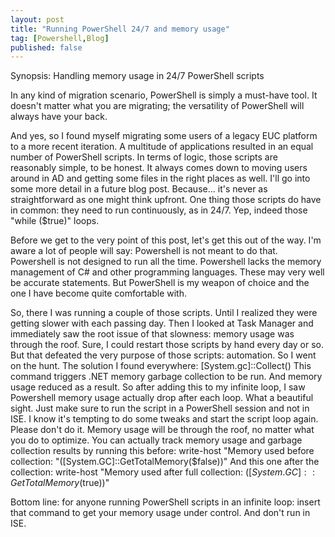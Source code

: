 ```yaml
---
layout: post
title: "Running PowerShell 24/7 and memory usage"
tag: [Powershell,Blog]
published: false
---
```

Synopsis: Handling memory usage in 24/7 PowerShell scripts

In any kind of migration scenario, PowerShell is simply a must-have tool. It doesn't matter what you are migrating; the versatility of PowerShell will always have your back.

And yes, so I found myself migrating some users of a legacy EUC platform to a more recent iteration. A multitude of applications resulted in an equal number of PowerShell scripts. In terms of logic, those scripts are reasonably simple, to be honest. It always comes down to moving users around in AD and getting some files in the right places as well. I'll go into some more detail in a future blog post. Because... it's never as straightforward as one might think upfront.
One thing those scripts do have in common: they need to run continuously, as in 24/7.  Yep, indeed those "while ($true)" loops.

Before we get to the very point of this post, let's get this out of the way. I'm aware a lot of people will say:
Powershell is not meant to do that.
Powershell is not designed to run all the time.
Powershell lacks the memory management of C# and other programming languages.
These may very well be accurate statements. But PowerShell is my weapon of choice and the one I have become quite comfortable with.

So, there I was running a couple of those scripts. Until I realized they were getting slower with each passing day. Then I looked at Task Manager and immediately saw the root issue of that slowness: memory usage was through the roof. Sure, I could restart those scripts by hand every day or so. But that defeated the very purpose of those scripts: automation.
So I went on the hunt. The solution I found everywhere:
[System.gc]::Collect()
This command triggers .NET memory garbage collection to be run. And memory usage reduced as a result.
So after adding this to my infinite loop, I saw Powershell memory usage actually drop after each loop. What a beautiful sight.
Just make sure to run the script in a PowerShell session and not in ISE. I know it's tempting to do some tweaks and start the script loop again. Please don't do it. Memory usage will be through the roof, no matter what you do to optimize.
You can actually track memory usage and garbage collection results by running this before:
write-host "Memory used before collection: "([System.GC]::GetTotalMemory($false))"
And this one after the collection:
write-host "Memory used after full collection: $([System.GC]::GetTotalMemory($true))"

Bottom line: for anyone running PowerShell scripts in an infinite loop: insert that command to get your memory usage under control. And don't run in ISE.
